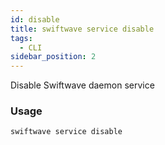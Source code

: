 ```yaml
---
id: disable
title: swiftwave service disable
tags:
  - CLI
sidebar_position: 2
---
```


Disable Swiftwave daemon service

### Usage

```
swiftwave service disable
```
